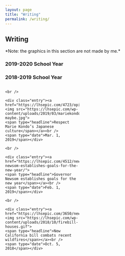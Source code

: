 ```yaml
---
layout: page
title: "Writing"
permalink: /writing/
---
```

<style>
	<--.entry{
		background-color: #FAFAFA;
		padding: 10px;
	}-->
	
	.grid{
		display: grid;
		grid-template-columns: 240px 240px 240px;
		grid-template-rows: auto auto auto;
		grid-gap: 10px;
	}
	
	[type='headline]{
		font-size: 20px;
	}
	
	[type='date']{
		font-size: 5px;
	}
	
	
</style>

<h2>Writing</h2>

<p>*Note: the graphics in this section are not made by me.*</p>

<h3>2019-2020 School Year</h3>

<h3>2018-2019 School Year</h3>

<section class="grid">

	<br />

	<div class="entry"><a href="https://lhsepic.com/4723/opinion/4723/"><img src="https://lhsepic.com/wp-content/uploads/2019/03/mariekondo-maybe.jpg">
	<span type="headline">Respect Marie Kondo’s Japanese culture</span></a><br />
	<span type="date">Mar. 1, 2019</span></div>

	<br />

	<div class="entry"><a href="https://lhsepic.com/4512/news/governor-newsom-establishes-goals-for-the-new-year/">
	<span type="headline">Governor Newsom establishes goals for the new year</span></a><br />
	<span type="date">Feb. 1, 2019</span></div>

	<br />

	<div class="entry"><a href="https://lhsepic.com/3650/news/1_nw_firebillkaylinl/"><img src="https://lhsepic.com/wp-content/uploads/2018/10/firebill-houses.gif">
	<span type="headline">New California bill combats recent wildfires</span></a><br />
	<span type="date">Oct. 5, 2018</span></div>
	
</section>